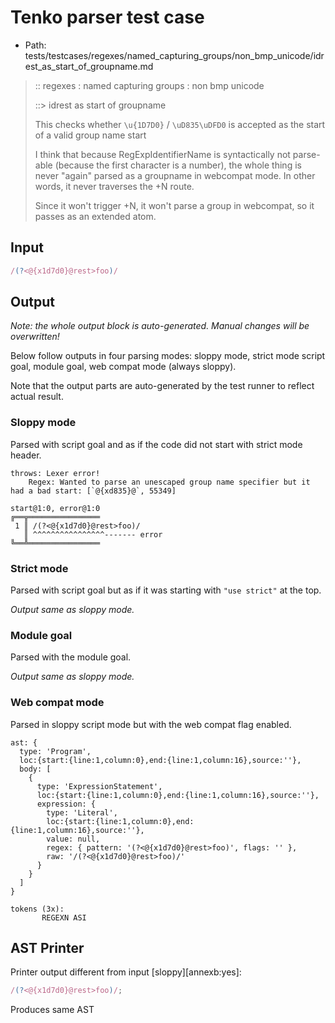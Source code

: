 # Tenko parser test case

- Path: tests/testcases/regexes/named_capturing_groups/non_bmp_unicode/idrest_as_start_of_groupname.md

> :: regexes : named capturing groups : non bmp unicode
>
> ::> idrest as start of groupname
>
> This checks whether `\u{1D7D0}` / `\uD835\uDFD0` is accepted as the start of a valid group name start
>
> I think that because RegExpIdentifierName is syntactically not parse-able (because the first character is a number), the whole thing is never "again" parsed as a groupname in webcompat mode. In other words, it never traverses the +N route.
>
> Since it won't trigger +N, it won't parse a group in webcompat, so it passes as an extended atom.

## Input

`````js
/(?<@{x1d7d0}@rest>foo)/
`````

## Output

_Note: the whole output block is auto-generated. Manual changes will be overwritten!_

Below follow outputs in four parsing modes: sloppy mode, strict mode script goal, module goal, web compat mode (always sloppy).

Note that the output parts are auto-generated by the test runner to reflect actual result.

### Sloppy mode

Parsed with script goal and as if the code did not start with strict mode header.

`````
throws: Lexer error!
    Regex: Wanted to parse an unescaped group name specifier but it had a bad start: [`@{xd835}@`, 55349]

start@1:0, error@1:0
╔══╦════════════════
 1 ║ /(?<@{x1d7d0}@rest>foo)/
   ║ ^^^^^^^^^^^^^^^^------- error
╚══╩════════════════

`````

### Strict mode

Parsed with script goal but as if it was starting with `"use strict"` at the top.

_Output same as sloppy mode._

### Module goal

Parsed with the module goal.

_Output same as sloppy mode._

### Web compat mode

Parsed in sloppy script mode but with the web compat flag enabled.

`````
ast: {
  type: 'Program',
  loc:{start:{line:1,column:0},end:{line:1,column:16},source:''},
  body: [
    {
      type: 'ExpressionStatement',
      loc:{start:{line:1,column:0},end:{line:1,column:16},source:''},
      expression: {
        type: 'Literal',
        loc:{start:{line:1,column:0},end:{line:1,column:16},source:''},
        value: null,
        regex: { pattern: '(?<@{x1d7d0}@rest>foo)', flags: '' },
        raw: '/(?<@{x1d7d0}@rest>foo)/'
      }
    }
  ]
}

tokens (3x):
       REGEXN ASI
`````


## AST Printer

Printer output different from input [sloppy][annexb:yes]:

````js
/(?<@{x1d7d0}@rest>foo)/;
````

Produces same AST
